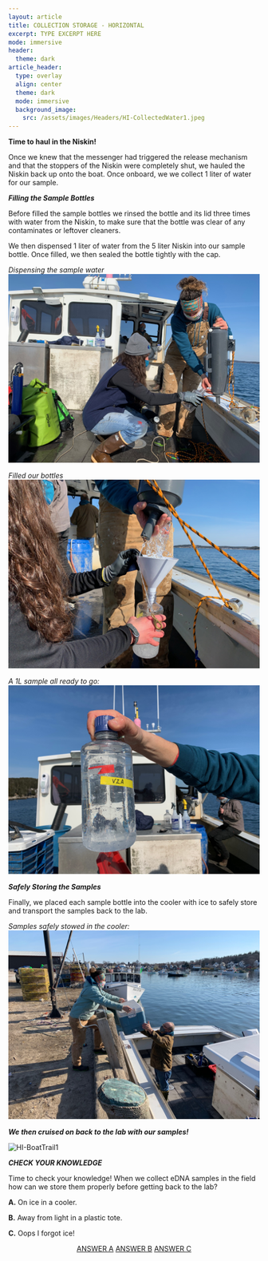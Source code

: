 ```yaml
---
layout: article
title: COLLECTION STORAGE - HORIZONTAL
excerpt: TYPE EXCERPT HERE
mode: immersive
header:
  theme: dark
article_header:
  type: overlay
  align: center
  theme: dark
  mode: immersive
  background_image:
    src: /assets/images/Headers/HI-CollectedWater1.jpeg
---
```


**Time to haul in the Niskin!**

Once we knew that the messenger had triggered the release mechanism and that the stoppers of the Niskin were completely shut, we hauled the Niskin back up onto the boat. Once onboard, we we collect 1 liter of water for our sample. 


***Filling the Sample Bottles***

Before filled the sample bottles we rinsed the bottle and its lid three times with water from the Niskin, to make sure that the bottle was clear of any contaminates or leftover cleaners. 

We then dispensed 1 liter of water from the 5 liter Niskin into our sample bottle. Once filled, we then sealed the bottle tightly with the cap.


*Dispensing the sample water*
![HI-BottleFilling2](/assets/images/HI/HI-BottleFilling2.jpeg)  

*Filled our bottles*
![HI-BottleFilling3](/assets/images/HI/HI-BottleFilling3.jpeg) 

*A 1L sample all ready to go:*
![HI-CollectedWater1](/assets/images/HI/HI-CollectedWater1.jpeg)  



***Safely Storing the Samples***

Finally, we placed each sample bottle into the cooler with ice to safely store and transport the samples back to the lab.

*Samples safely stowed in the cooler:*
![HI-CoolerHandoff1](/assets/images/HI/HI-CoolerHandoff1.jpeg)  



***We then cruised on back to the lab with our samples!***


![HI-BoatTrail1](/assets/images/HI/HI-BoatTrail1.JPG)   




***CHECK YOUR KNOWLEDGE***

Time to check your knowledge! When we collect eDNA samples in the field how can we store them properly before getting back to the lab?

**A.** On ice in a cooler.

**B.** Away from light in a plastic tote.    

**C.** Oops I forgot ice!

<p align="center">
<a class="button button--outline-primary button--pill" href="https://maine-wodna.github.io/Filtering/FiltrationBackground">ANSWER A</a> <a class="button button--outline-primary button--pill" href="HorizontalFilteringBackground2">ANSWER B</a> <a class="button button--outline-primary button--pill" href="HorizontalFilteringBackground2">ANSWER C</a></p>